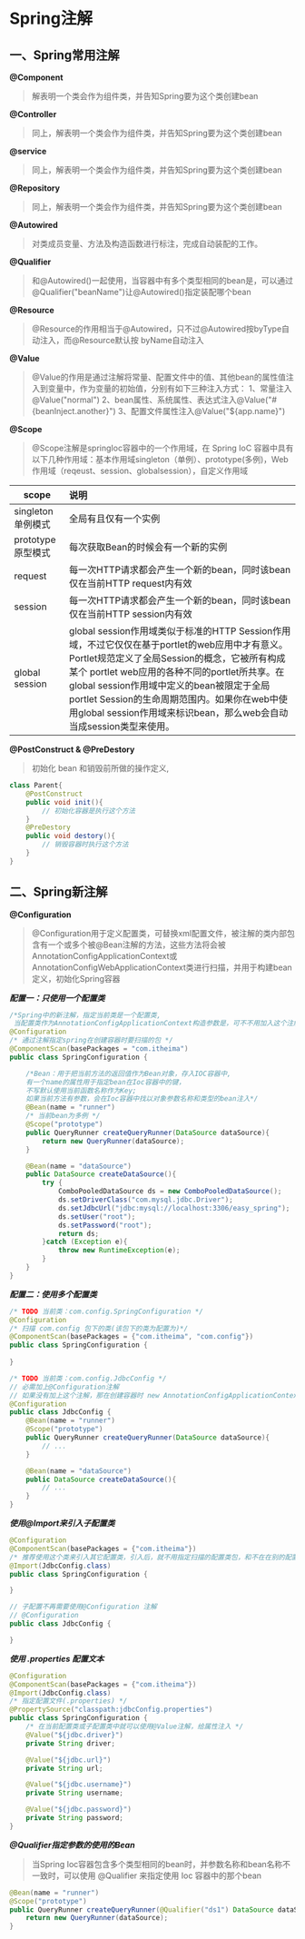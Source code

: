 # Spring注解

## 一、Spring常用注解

**@Component**
>解表明一个类会作为组件类，并告知Spring要为这个类创建bean

**@Controller**
>同上，解表明一个类会作为组件类，并告知Spring要为这个类创建bean


**@service**
>同上，解表明一个类会作为组件类，并告知Spring要为这个类创建bean

**@Repository**
>同上，解表明一个类会作为组件类，并告知Spring要为这个类创建bean

**@Autowired**
>对类成员变量、方法及构造函数进行标注，完成自动装配的工作。

**@Qualifier**
>和@Autowired()一起使用，当容器中有多个类型相同的bean是，可以通过@Qualifier("beanName")让@Autowired()指定装配哪个bean

**@Resource**
>@Resource的作用相当于@Autowired，只不过@Autowired按byType自动注入，而@Resource默认按 byName自动注入

**@Value**
>@Value的作用是通过注解将常量、配置文件中的值、其他bean的属性值注入到变量中，作为变量的初始值，分别有如下三种注入方式：
1、常量注入@Value("normal")
2、bean属性、系统属性、表达式注入@Value("#{beanInject.another}")
3、配置文件属性注入@Value("${app.name}")


**@Scope**
>@Scope注解是springIoc容器中的一个作用域，在 Spring IoC 容器中具有以下几种作用域：基本作用域singleton（单例）、prototype(多例)，Web 作用域（reqeust、session、globalsession），自定义作用域

scope|说明
---|:---
singleton单例模式|全局有且仅有一个实例
prototype原型模式|每次获取Bean的时候会有一个新的实例
request|每一次HTTP请求都会产生一个新的bean，同时该bean仅在当前HTTP request内有效
session|每一次HTTP请求都会产生一个新的bean，同时该bean仅在当前HTTP session内有效
global session|global session作用域类似于标准的HTTP Session作用域，不过它仅仅在基于portlet的web应用中才有意义。Portlet规范定义了全局Session的概念，它被所有构成某个 portlet web应用的各种不同的portlet所共享。在global session作用域中定义的bean被限定于全局portlet Session的生命周期范围内。如果你在web中使用global session作用域来标识bean，那么web会自动当成session类型来使用。


**@PostConstruct & @PreDestory**
>初始化 bean 和销毁前所做的操作定义,
```java
class Parent{
    @PostConstruct
    public void init(){
        // 初始化容器是执行这个方法
    }
    @PreDestory
    public void destory(){
        // 销毁容器时执行这个方法
    }
} 
```
## 二、Spring新注解
**@Configuration**
>@Configuration用于定义配置类，可替换xml配置文件，被注解的类内部包含有一个或多个被@Bean注解的方法，这些方法将会被AnnotationConfigApplicationContext或AnnotationConfigWebApplicationContext类进行扫描，并用于构建bean定义，初始化Spring容器

***配置一：只使用一个配置类***
```java
/*Spring中的新注解，指定当前类是一个配置类,
 当配置类作为AnnotationConfigApplicationContext构造参数是，可不不用加入这个注解 */
@Configuration
/* 通过注解指定spring在创建容器时要扫描的包 */
@ComponentScan(basePackages = "com.itheima")
public class SpringConfiguration {

    /*Bean：用于把当前方法的返回值作为Bean对象，存入IOC容器中,
    有一个name的属性用于指定bean在Ioc容器中的键，
    不写默认使用当前函数名称作为Key;
    如果当前方法有参数，会在Ioc容器中找以对象参数名称和类型的bean注入*/
    @Bean(name = "runner")
    /* 当前bean为多例 */
    @Scope("prototype")
    public QueryRunner createQueryRunner(DataSource dataSource){
        return new QueryRunner(dataSource);
    }

    @Bean(name = "dataSource")
    public DataSource createDataSource(){
        try {
            ComboPooledDataSource ds = new ComboPooledDataSource();
            ds.setDriverClass("com.mysql.jdbc.Driver");
            ds.setJdbcUrl("jdbc:mysql://localhost:3306/easy_spring");
            ds.setUser("root");
            ds.setPassword("root");
            return ds;
        }catch (Exception e){
            throw new RuntimeException(e);
        }
    }
}
```

***配置二：使用多个配置类***
```java
/* TODO 当前类：com.config.SpringConfiguration */
@Configuration
/* 扫描 com.config 包下的类(该包下的类为配置为)*/
@ComponentScan(basePackages = {"com.itheima", "com.config"})
public class SpringConfiguration {
    
}
```
```java
/* TODO 当前类：com.config.JdbcConfig */
// 必需加上@Configuration注解
// 如果没有加上这个注解，那在创建容器时 new AnnotationConfigApplicationContext(SpringConfiguration.class, JdbcConfig.class) 就要加入该类
@Configuration 
public class JdbcConfig {
    @Bean(name = "runner")
    @Scope("prototype")
    public QueryRunner createQueryRunner(DataSource dataSource){
        // ...
    }

    @Bean(name = "dataSource")
    public DataSource createDataSource(){
        // ...
    }
}
```
***使用@Import来引入子配置类***
```java
@Configuration
@ComponentScan(basePackages = {"com.itheima"})
/* 推荐使用这个类来引入其它配置类，引入后，就不用指定扫描的配置类包，和不在在别的配置类中使用 @Configuration 注解*/
@Import(JdbcConfig.class)
public class SpringConfiguration {

}
```
```java
// 子配置不再需要使用@Configuration 注解
// @Configuration  
public class JdbcConfig {

}
```
***使用 .properties 配置文本***
```java
@Configuration
@ComponentScan(basePackages = {"com.itheima"})
@Import(JdbcConfig.class)
/* 指定配置文件(.properties) */
@PropertySource("classpath:jdbcConfig.properties")
public class SpringConfiguration {
    /* 在当前配置类或子配置类中就可以使用@Value注解，给属性注入 */
    @Value("${jdbc.driver}")
    private String driver;

    @Value("${jdbc.url}")
    private String url;

    @Value("${jdbc.username}")
    private String username;

    @Value("${jdbc.password}")
    private String password;
}
```
***@Qualifier指定参数的使用的Bean***
> 当Spring Ioc容器包含多个类型相同的bean时，并参数名称和bean名称不一致时，可以使用 @Qualifier 来指定使用 Ioc 容器中的那个bean
```java
@Bean(name = "runner")
@Scope("prototype")
public QueryRunner createQueryRunner(@Qualifier("ds1") DataSource dataSource){
    return new QueryRunner(dataSource);
}
```